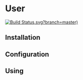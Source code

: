 User
=====================

[![Build Status](https://travis-ci.org/xervice/user).svg?branch=master)](https://travis-ci.org/xervice/user)


Installation
-----------------


Configuration
-----------------


Using
-----------------
